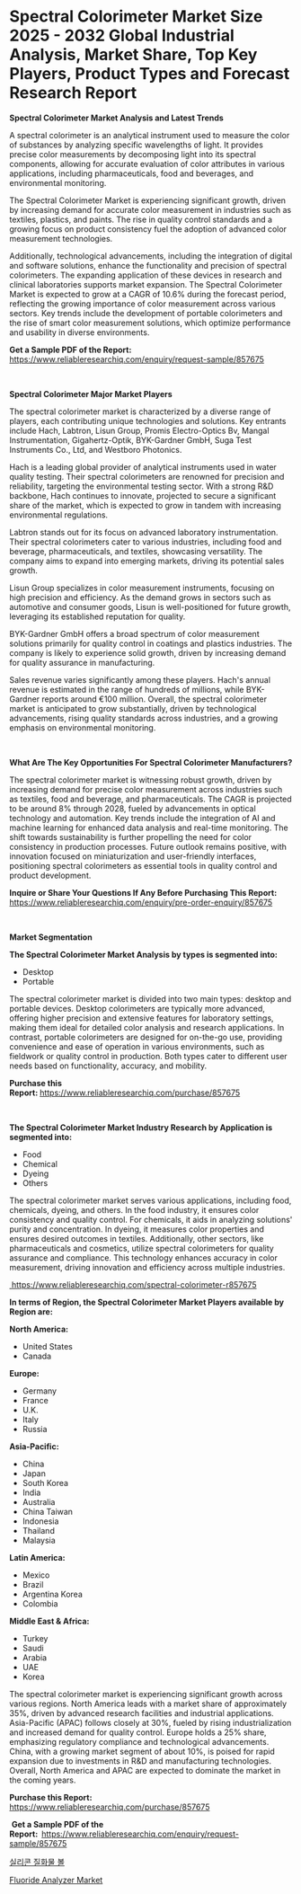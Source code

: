 <p><h1>Spectral Colorimeter Market Size 2025 - 2032 Global Industrial Analysis, Market Share, Top Key Players, Product Types and Forecast Research Report</h1></p><p><strong>Spectral Colorimeter Market Analysis and Latest Trends</strong></p>
<p><p>A spectral colorimeter is an analytical instrument used to measure the color of substances by analyzing specific wavelengths of light. It provides precise color measurements by decomposing light into its spectral components, allowing for accurate evaluation of color attributes in various applications, including pharmaceuticals, food and beverages, and environmental monitoring. </p><p>The Spectral Colorimeter Market is experiencing significant growth, driven by increasing demand for accurate color measurement in industries such as textiles, plastics, and paints. The rise in quality control standards and a growing focus on product consistency fuel the adoption of advanced color measurement technologies. </p><p>Additionally, technological advancements, including the integration of digital and software solutions, enhance the functionality and precision of spectral colorimeters. The expanding application of these devices in research and clinical laboratories supports market expansion. The Spectral Colorimeter Market is expected to grow at a CAGR of 10.6% during the forecast period, reflecting the growing importance of color measurement across various sectors. Key trends include the development of portable colorimeters and the rise of smart color measurement solutions, which optimize performance and usability in diverse environments.</p></p>
<p><strong>Get a Sample PDF of the Report:&nbsp;</strong> <a href="https://www.reliableresearchiq.com/enquiry/request-sample/857675?utm_campaign=99&utm_medium=2&utm_source=Github&utm_content=ia&utm_term=18022025&utm_id=spectral-colorimeter">https://www.reliableresearchiq.com/enquiry/request-sample/857675</a></p>
<p>&nbsp;</p>
<p><strong>Spectral Colorimeter Major Market Players</strong></p>
<p><p>The spectral colorimeter market is characterized by a diverse range of players, each contributing unique technologies and solutions. Key entrants include Hach, Labtron, Lisun Group, Promis Electro-Optics Bv, Mangal Instrumentation, Gigahertz-Optik, BYK-Gardner GmbH, Suga Test Instruments Co., Ltd, and Westboro Photonics.</p><p>Hach is a leading global provider of analytical instruments used in water quality testing. Their spectral colorimeters are renowned for precision and reliability, targeting the environmental testing sector. With a strong R&D backbone, Hach continues to innovate, projected to secure a significant share of the market, which is expected to grow in tandem with increasing environmental regulations.</p><p>Labtron stands out for its focus on advanced laboratory instrumentation. Their spectral colorimeters cater to various industries, including food and beverage, pharmaceuticals, and textiles, showcasing versatility. The company aims to expand into emerging markets, driving its potential sales growth.</p><p>Lisun Group specializes in color measurement instruments, focusing on high precision and efficiency. As the demand grows in sectors such as automotive and consumer goods, Lisun is well-positioned for future growth, leveraging its established reputation for quality.</p><p>BYK-Gardner GmbH offers a broad spectrum of color measurement solutions primarily for quality control in coatings and plastics industries. The company is likely to experience solid growth, driven by increasing demand for quality assurance in manufacturing.</p><p>Sales revenue varies significantly among these players. Hach's annual revenue is estimated in the range of hundreds of millions, while BYK-Gardner reports around €100 million. Overall, the spectral colorimeter market is anticipated to grow substantially, driven by technological advancements, rising quality standards across industries, and a growing emphasis on environmental monitoring.</p></p>
<p>&nbsp;</p>
<p><strong>What Are The Key Opportunities For Spectral Colorimeter Manufacturers?</strong></p>
<p><p>The spectral colorimeter market is witnessing robust growth, driven by increasing demand for precise color measurement across industries such as textiles, food and beverage, and pharmaceuticals. The CAGR is projected to be around 8% through 2028, fueled by advancements in optical technology and automation. Key trends include the integration of AI and machine learning for enhanced data analysis and real-time monitoring. The shift towards sustainability is further propelling the need for color consistency in production processes. Future outlook remains positive, with innovation focused on miniaturization and user-friendly interfaces, positioning spectral colorimeters as essential tools in quality control and product development.</p></p>
<p><strong>Inquire or Share Your Questions If Any Before Purchasing This Report:</strong> <a href="https://www.reliableresearchiq.com/enquiry/pre-order-enquiry/857675?utm_campaign=99&utm_medium=2&utm_source=Github&utm_content=ia&utm_term=18022025&utm_id=spectral-colorimeter">https://www.reliableresearchiq.com/enquiry/pre-order-enquiry/857675</a></p>
<p>&nbsp;</p>
<p><strong>Market Segmentation</strong></p>
<p><strong>The Spectral Colorimeter Market Analysis by types is segmented into:</strong></p>
<p><ul><li>Desktop</li><li>Portable</li></ul></p>
<p><p>The spectral colorimeter market is divided into two main types: desktop and portable devices. Desktop colorimeters are typically more advanced, offering higher precision and extensive features for laboratory settings, making them ideal for detailed color analysis and research applications. In contrast, portable colorimeters are designed for on-the-go use, providing convenience and ease of operation in various environments, such as fieldwork or quality control in production. Both types cater to different user needs based on functionality, accuracy, and mobility.</p></p>
<p><strong>Purchase this Report:&nbsp;</strong><a href="https://www.reliableresearchiq.com/purchase/857675?utm_campaign=99&utm_medium=2&utm_source=Github&utm_content=ia&utm_term=18022025&utm_id=spectral-colorimeter">https://www.reliableresearchiq.com/purchase/857675</a></p>
<p>&nbsp;</p>
<p><strong>The Spectral Colorimeter Market Industry Research by Application is segmented into:</strong></p>
<p><ul><li>Food</li><li>Chemical</li><li>Dyeing</li><li>Others</li></ul></p>
<p><p>The spectral colorimeter market serves various applications, including food, chemicals, dyeing, and others. In the food industry, it ensures color consistency and quality control. For chemicals, it aids in analyzing solutions' purity and concentration. In dyeing, it measures color properties and ensures desired outcomes in textiles. Additionally, other sectors, like pharmaceuticals and cosmetics, utilize spectral colorimeters for quality assurance and compliance. This technology enhances accuracy in color measurement, driving innovation and efficiency across multiple industries.</p></p>
<p><a href="https://www.reliableresearchiq.com/spectral-colorimeter-r857675?utm_campaign=99&utm_medium=2&utm_source=Github&utm_content=ia&utm_term=18022025&utm_id=spectral-colorimeter">&nbsp;https://www.reliableresearchiq.com/spectral-colorimeter-r857675</a></p>
<p><strong>In terms of Region, the Spectral Colorimeter Market Players available by Region are:</strong></p>
<p>
    <p> <strong> North America: </strong>
        <ul>
            <li>United States</li>
            <li>Canada</li>
        </ul>
        </p> 
    <p> <strong> Europe: </strong>
        <ul>
            <li>Germany</li>
            <li>France</li>
            <li>U.K.</li>
            <li>Italy</li>
            <li>Russia</li>
        </ul>
        </p> 
    <p> <strong> Asia-Pacific: </strong>
        <ul>
            <li>China</li>
            <li>Japan</li>
            <li>South Korea</li>
            <li>India</li>
            <li>Australia</li>
            <li>China Taiwan</li>
            <li>Indonesia</li>
            <li>Thailand</li>
            <li>Malaysia</li>
        </ul>
        </p> 
    <p> <strong> Latin America: </strong>
        <ul>
            <li>Mexico</li>
            <li>Brazil</li>
            <li>Argentina Korea</li>
            <li>Colombia</li>
        </ul>
        </p> 
    <p> <strong> Middle East & Africa: </strong>
        <ul>
            <li>Turkey</li>
            <li>Saudi</li>
            <li>Arabia</li>
            <li>UAE</li>
            <li>Korea</li>
        </ul>
    </p>
    </p>
<p><p>The spectral colorimeter market is experiencing significant growth across various regions. North America leads with a market share of approximately 35%, driven by advanced research facilities and industrial applications. Asia-Pacific (APAC) follows closely at 30%, fueled by rising industrialization and increased demand for quality control. Europe holds a 25% share, emphasizing regulatory compliance and technological advancements. China, with a growing market segment of about 10%, is poised for rapid expansion due to investments in R&D and manufacturing technologies. Overall, North America and APAC are expected to dominate the market in the coming years.</p></p>
<p><strong>Purchase this Report: </strong><a href="https://www.reliableresearchiq.com/purchase/857675?utm_campaign=99&utm_medium=2&utm_source=Github&utm_content=ia&utm_term=18022025&utm_id=spectral-colorimeter">https://www.reliableresearchiq.com/purchase/857675</a></p>
<p>&nbsp;<strong>Get a Sample PDF of the Report:&nbsp;&nbsp;</strong><a href="https://www.reliableresearchiq.com/enquiry/request-sample/857675?utm_campaign=99&utm_medium=2&utm_source=Github&utm_content=ia&utm_term=18022025&utm_id=spectral-colorimeter">https://www.reliableresearchiq.com/enquiry/request-sample/857675</a></p>
<p><strong></strong></p>
<p><p><a href="https://github.com/sougarounis/Market-Research-Report-List-7/blob/main/567286338237.md?utm_campaign=99&utm_medium=2&utm_source=Github&utm_content=ia&utm_term=18022025&utm_id=spectral-colorimeter">실리콘 질화물 볼</a></p><p><a href="https://github.com/kryshaprilbb/Market-Research-Report-List-1/blob/main/fluoride-analyzer-market.md?utm_campaign=99&utm_medium=2&utm_source=Github&utm_content=ia&utm_term=18022025&utm_id=spectral-colorimeter">Fluoride Analyzer Market</a></p></p>